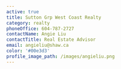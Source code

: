 ```yaml
---
active: true
title: Sutton Grp West Coast Realty
category: realty
phoneOffice: 604-787-2727
contactName: Angie Liu
contactTitle: Real Estate Advisor
email: angieliu@shaw.ca
color: '#00e3d3'
profile_image_path: /images/angieliu.png
---
```

